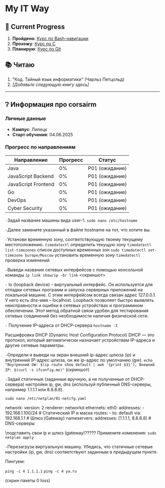 # My IT Way

## 🎯 Current Progress
1. **Пройдено**: [Курс по Bash-навигации](https://ru.hexlet.io/courses/cli-basics)  
2. **Прохожу**: [Курс по C](https://stepik.org/course/3078/info)  
3. **Планирую**: [Курс по Git](https://ru.hexlet.io/courses/intro_to_git)  

## 📚 Читаю
1. "Код. Тайный язык информатики" (Чарльз Петцольд)
2. *[Добавьте следующую книгу здесь]*

---

## ❔ Информация про corsairm

### Личные данные
- **Кампус**: Липецк  
- **Старт обучения**: 04.06.2025  

### Прогресс по направлениям
| Направление          | Прогресс | Статус      |
|-----------------------|----------|-------------|
| Java                 | 0%       | P01 (ожидание) |
| JavaScript Backend   | 0%       | P01 (ожидание) |
| JavaScript Frontend  | 0%       | P01 (ожидание) |
| Go                   | 0%       | P01 (ожидание) |
| DevOps               | 0%       | P01 (ожидание) | DO1 - 100%
| Cyber Security       | 0%       | P01 (ожидание) |

`-`Задай название машины вида user-1.
`sudo nano /etc/hostname` 

`-`Далее замените указанный в файле hostname на тот, что хотите вы.


`-`Установи временную зону, соответствующую твоему текущему местоположению.
`timedatectl` определить текущую зону
`timedatectl list-timezones` список доступных временных зон
`sudo timedatectl set-timezone Europe/Moscow` установить временную зону
`timedatectl` проверка изменений


`-`Выведи названия сетевых интерфейсов с помощью консольной команды `ip link show/ip -br link` 
<скриншот>

`-` lo (loopback device) – виртуальный интерфейс. Он используется для отладки сетевых программ и запуска серверных приложений на локальной машине. С этим интерфейсом всегда связан адрес 127.0.0.1. У него есть dns-имя – localhost.
Loopback позволяет быстро выявлять неисправности и ошибки в сетевых устройствах и программном обеспечении. Этот метод обратной связи удобен для тестирования сетевых соединений без необходимости наличия физической сети.

`-` Получение IP-адреса от DHCP-сервера `hostname -I`

Расшифровка DHCP (Dynamic Host Configuration Protocol)
DHCP — это протокол, который автоматически назначает устройствам IP-адреса и другие сетевые параметры.

`-`Определи и выведи на экран внешний ip-адрес шлюза (ip) и внутренний IP-адрес шлюза, он же ip-адрес по умолчанию (gw).
`echo "Внутренний GW: $(ip route show default | awk '{print $3}'), Внешний IP: $(curl -s ifconfig.me)"`
(скриншот)

`-`Задай статичные (заданные вручную, а не полученные от DHCP-сервера) настройки ip, gw, dns (используй публичный DNS-серверы, например 1.1.1.1 или 8.8.8.8).


`sudo nano /etc/netplan/01-netcfg.yaml`

network:
  version: 2
  renderer: networkd
  ethernets:
    eth0:
      addresses:
        - 192.168.1.100/24  # Статический IP и маска
      routes:
        - to: default
          via: 192.168.1.1  # Шлюз (Gateway)
      nameservers:
        addresses: [1.1.1.1, 8.8.8.8]  # DNS-серверы

\\подставить свои ip и шлюз (gateway)?????
Примените изменения:
`sudo netplan apply`

`-`Перезагрузи виртуальную машину. Убедись, что статичные сетевые настройки (ip, gw, dns) соответствуют заданным в предыдущем пункте.

Пингуем:

`ping -c 4 1.1.1.1`
`ping -c 4 ya.ru`

(скрин пакеты 0 loss)